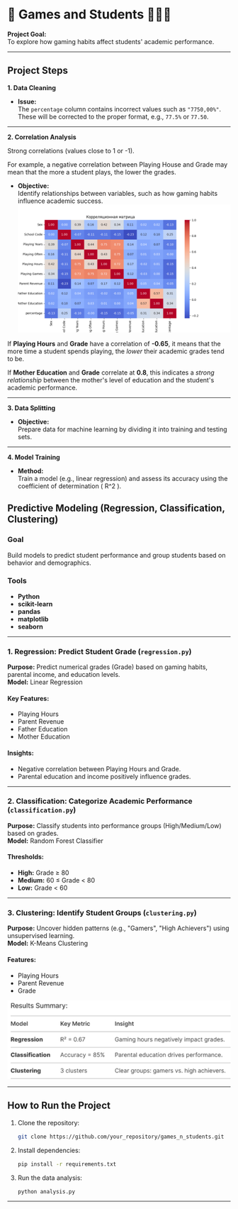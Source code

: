 # 👾 Games and Students 👩🏻‍🏫

**Project Goal:**  
To explore how gaming habits affect students' academic performance.

---

## Project Steps

**1. Data Cleaning**  
- **Issue:**  
  The `percentage` column contains incorrect values such as `"7750,00%"`. These will be corrected to the proper format, e.g., `77.5%` or `77.50`.

---

**2. Correlation Analysis** 

Strong correlations (values close to 1 or -1).

For example, a negative correlation between Playing House and Grade may mean that the more a student plays, the lower the grades.
- **Objective:**  
  Identify relationships between variables, such as how gaming habits influence academic success.
![Correlation Heatmap](correlation_heatmap.png)

If **Playing Hours** and **Grade** have a correlation of **-0.65**, it means that the more time a student spends playing, the *lower* their academic grades tend to be.

If **Mother Education** and **Grade** correlate at **0.8**, this indicates a *strong relationship* between the mother's level of education and the student's academic performance.

---

**3. Data Splitting**  
- **Objective:**  
  Prepare data for machine learning by dividing it into training and testing sets.

---

**4. Model Training**  
- **Method:**  
  Train a model (e.g., linear regression) and assess its accuracy using the coefficient of determination \( R^2 \).

## Predictive Modeling (Regression, Classification, Clustering)

### Goal
Build models to predict student performance and group students based on behavior and demographics.

### Tools
- **Python**
- **scikit-learn**
- **pandas**
- **matplotlib**
- **seaborn**

---

### 1. Regression: Predict Student Grade (`regression.py`)
**Purpose:** Predict numerical grades (Grade) based on gaming habits, parental income, and education levels.  
**Model:** Linear Regression  

#### Key Features:
- Playing Hours  
- Parent Revenue  
- Father Education  
- Mother Education  

#### Insights:
- Negative correlation between Playing Hours and Grade.  
- Parental education and income positively influence grades.  

---

### 2. Classification: Categorize Academic Performance (`classification.py`)
**Purpose:** Classify students into performance groups (High/Medium/Low) based on grades.  
**Model:** Random Forest Classifier  

#### Thresholds:
- **High:** Grade ≥ 80  
- **Medium:** 60 ≤ Grade < 80  
- **Low:** Grade < 60  

---

### 3. Clustering: Identify Student Groups (`clustering.py`)
**Purpose:** Uncover hidden patterns (e.g., "Gamers", "High Achievers") using unsupervised learning.  
**Model:** K-Means Clustering  

#### Features:
- Playing Hours  
- Parent Revenue  
- Grade  

![Results](rcc.png)

---

## How to Run the Project

1. Clone the repository:
   ```bash
   git clone https://github.com/your_repository/games_n_students.git
   ```

2. Install dependencies:
   ```bash
   pip install -r requirements.txt
   ```

3. Run the data analysis:
   ```bash
   python analysis.py
   ```

---

